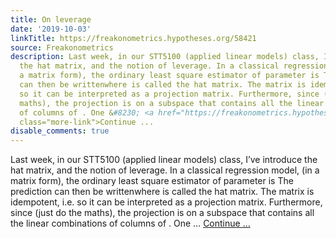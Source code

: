 ```yaml
---
title: On leverage
date: '2019-10-03'
linkTitle: https://freakonometrics.hypotheses.org/58421
source: Freakonometrics
description: Last week, in our STT5100 (applied linear models) class, I&#8217;ve introduce
  the hat matrix, and the notion of leverage. In a classical regression model, (in
  a matrix form), the ordinary least square estimator of parameter is The prediction
  can then be writtenwhere is called the hat matrix. The matrix is idempotent, i.e.
  so it can be interpreted as a projection matrix. Furthermore, since (just do the
  maths), the projection is on a subspace that contains all the linear combinations
  of columns of . One &#8230; <a href="https://freakonometrics.hypotheses.org/58421"
  class="more-link">Continue ...
disable_comments: true
---
```

Last week, in our STT5100 (applied linear models) class, I&#8217;ve introduce the hat matrix, and the notion of leverage. In a classical regression model, (in a matrix form), the ordinary least square estimator of parameter is The prediction can then be writtenwhere is called the hat matrix. The matrix is idempotent, i.e. so it can be interpreted as a projection matrix. Furthermore, since (just do the maths), the projection is on a subspace that contains all the linear combinations of columns of . One &#8230; <a href="https://freakonometrics.hypotheses.org/58421" class="more-link">Continue ...